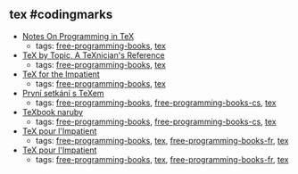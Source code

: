 tex #codingmarks 
---
* [Notes On Programming in TeX](http://pgfplots.sourceforge.net/TeX-programming-notes.pdf)
    * tags: [free-programming-books](../tags/free-programming-books.md), [tex](../tags/tex.md)
* [TeX by Topic, A TeXnician's Reference](http://eijkhout.net/texbytopic/texbytopic.html)
    * tags: [free-programming-books](../tags/free-programming-books.md), [tex](../tags/tex.md)
* [TeX for the Impatient](https://www.gnu.org/software/teximpatient/)
    * tags: [free-programming-books](../tags/free-programming-books.md), [tex](../tags/tex.md)
* [První setkání s TeXem](http://www.root.cz/knihy/prvni-setkani-s-texem/)
    * tags: [free-programming-books](../tags/free-programming-books.md), [free-programming-books-cs](../tags/free-programming-books-cs.md), [tex](../tags/tex.md)
* [TeXbook naruby](http://www.root.cz/knihy/texbook-naruby/)
    * tags: [free-programming-books](../tags/free-programming-books.md), [free-programming-books-cs](../tags/free-programming-books-cs.md), [tex](../tags/tex.md)
* [TeX pour l'Impatient](http://www.apprendre-en-ligne.net/LaTeX/teximpatient.pdf)
    * tags: [free-programming-books](../tags/free-programming-books.md), [tex](../tags/tex.md), [free-programming-books-fr](../tags/free-programming-books-fr.md), [tex](../tags/tex.md)
* [TeX pour l'Impatient](http://www.apprendre-en-ligne.net/LaTeX/teximpatient.pdf)
    * tags: [free-programming-books](../tags/free-programming-books.md), [tex](../tags/tex.md), [free-programming-books-fr](../tags/free-programming-books-fr.md), [tex](../tags/tex.md)
